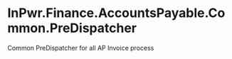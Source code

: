 # InPwr.Finance.AccountsPayable.Common.PreDispatcher
Common PreDispatcher for all AP Invoice process
